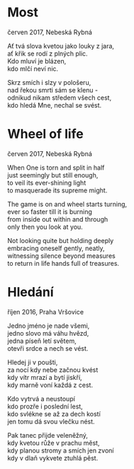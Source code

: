 
# Most
  červen 2017, Nebeská Rybná

Ať tvá slova kvetou jako louky z jara,  
ať křik se rodí z plných plic.  
Kdo mluví je blázen,  
kdo mlčí neví nic.  

Skrz smích i slzy v pološeru,  
nad řekou smrti sám se klenu -  
odnikud nikam středem všech cest,  
kdo hledá Mne, nechal se svést.  


# Wheel of life
  červen 2017, Nebeská Rybná

When One is torn and split in half  
just seemingly but still enough,  
to veil its ever-shining light  
to masquerade its supreme might.  

The game is on and wheel starts turning,  
ever so faster till it is burning  
from inside out within and through  
only then you look at you.  

Not looking quite but holding deeply  
embracing oneself gently, neatly,  
witnessing silence beyond measures  
to return in life hands full of treasures.  

# Hledání
  říjen 2016, Praha Vršovice

Jedno jméno je nade všemi,  
jedno slovo má váhu hvězd,  
jedna píseň letí světem,  
otevři srdce a nech se vést.  

Hledej ji v poušti,  
za nocí kdy nebe začnou kvést  
kdy vítr mrazí a bytí jiskří,  
kdy marně voní každá z cest.  

Kdo vytrvá a neustoupí  
kdo prozře i poslední lest,  
kdo svlékne se až za dech kostí  
jen tomu dá svou vlečku nést.  

Pak tanec přijde veleněžný,  
kdy kvetou růže v prachu měst,  
kdy planou stromy a smích jen zvoní  
kdy v dlaň vykvete ztuhlá pěst.  

